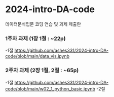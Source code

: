 # 2024-intro-DA-code
데이터분석입문 코딩 연습 및 과제 제출란


### 1주차 과제 (1장 1절 : ~22p)

-1절
https://github.com/ashes331/2024-intro-DA-code/blob/main/data_vis.ipynb


### 2주차 과제 (2장 1절, 2절 : ~65p)

-1절
https://github.com/ashes331/2024-intro-DA-code/blob/main/w02_1_python_basic.ipynb
-2절

